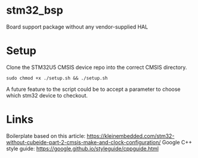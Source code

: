 # stm32_bsp
Board support package without any vendor-supplied HAL

# Setup
Clone the STM32U5 CMSIS device repo into the correct CMSIS directory.
```
sudo chmod +x ./setup.sh && ./setup.sh
```
A future feature to the script could be to accept a parameter to choose which stm32 device to checkout.

# Links
Boilerplate based on this article: https://kleinembedded.com/stm32-without-cubeide-part-2-cmsis-make-and-clock-configuration/
Google C++ style guide: https://google.github.io/styleguide/cppguide.html
